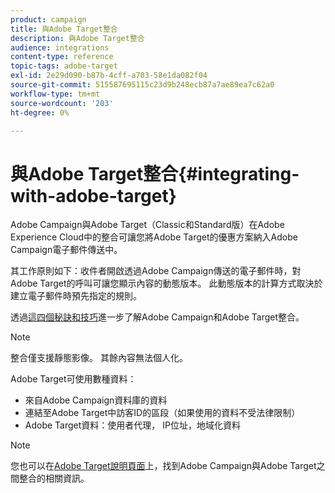 ```yaml
---
product: campaign
title: 與Adobe Target整合
description: 與Adobe Target整合
audience: integrations
content-type: reference
topic-tags: adobe-target
exl-id: 2e29d090-b87b-4cff-a703-58e1da082f04
source-git-commit: 515587695115c23d9b248ecb87a7ae89ea7c62a0
workflow-type: tm+mt
source-wordcount: '203'
ht-degree: 0%

---
```


# 與Adobe Target整合{#integrating-with-adobe-target}

Adobe Campaign與Adobe Target（Classic和Standard版）在Adobe Experience Cloud中的整合可讓您將Adobe Target的優惠方案納入Adobe Campaign電子郵件傳送中。

其工作原則如下：收件者開啟透過Adobe Campaign傳送的電子郵件時，對Adobe Target的呼叫可讓您顯示內容的動態版本。 此動態版本的計算方式取決於建立電子郵件時預先指定的規則。

透過[這四個秘訣和技巧](https://www.adobe.com/content/dam/www/us/en/marketing/campaign/pdfs/Adobe_Campaign_for_Target_Tips_and_Tricks.pdf)進一步了解Adobe Campaign和Adobe Target整合。
>[!NOTE]
>
>整合僅支援靜態影像。 其餘內容無法個人化。

Adobe Target可使用數種資料：

* 來自Adobe Campaign資料庫的資料
* 連結至Adobe Target中訪客ID的區段（如果使用的資料不受法律限制）
* Adobe Target資料：使用者代理， IP位址，地域化資料

>[!NOTE]
>
>您也可以在[Adobe Target說明頁面](https://experienceleague.adobe.com/docs/target/using/integrate/campaign-and-target.html)上，找到Adobe Campaign與Adobe Target之間整合的相關資訊。
